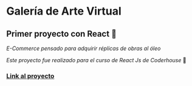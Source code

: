 # Galería de Arte Virtual
## Primer proyecto con React 🚀

_E-Commerce pensado para adquirir réplicas de obras al óleo_

_Este proyecto fue realizado para el curso de React Js de Coderhouse_ 🔧

### [Link al proyecto](https://galeria-react.vercel.app/)